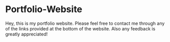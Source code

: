 # Portfolio-Website
Hey, this is my portfolio website. Please feel free to contact me through any of the links provided at the bottom of the website. Also any feedback is greatly appreciated!
